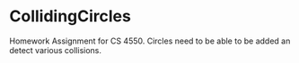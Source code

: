 # CollidingCircles
Homework Assignment for CS 4550. Circles need to be able to be added an detect various collisions.
